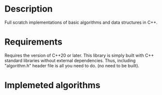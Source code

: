 # Description
  Full scratch implementations of basic algorithms and data structures in C++.

# Requirements
  Requires the version of C++20 or later. This library is simply built with C++ standard libraries without external dependencies. Thus, including "algorithm.h" header file is all you need to do. (no need to be built).
 
# Implemeted algorithms
